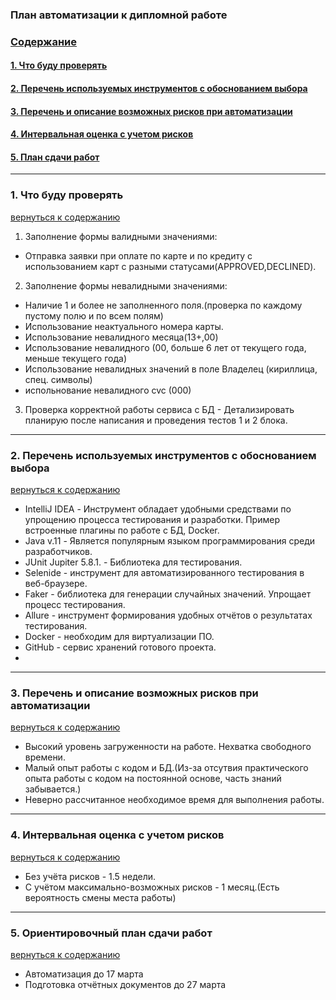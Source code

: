 ### __План автоматизации к дипломной работе__

<a name="0"></a>
### **[Содержание](#0)**
#### [1. Что буду проверять](#1)
#### [2. Перечень используемых инструментов с обоснованием выбора](#2)
#### [3. Перечень и описание возможных рисков при автоматизации](#3)
#### [4. Интервальная оценка с учетом рисков](#4)
#### [5. План сдачи работ](#5)
___
<a name="1"></a>
### 1. **Что буду проверять**
[вернуться к содержанию](#0)
1. Заполнение формы валидными значениями:
- Отправка заявки при оплате по карте и по кредиту с использованием карт с разными статусами(APPROVED,DECLINED).
2. Заполнение формы невалидными значениями:
- Наличие 1 и более не заполненного поля.(проверка по каждому пустому полю и по всем полям)
- Использование неактуального номера карты.
- Использование невалидного месяца(13+,00)
- Использование невалидного (00, больше 6 лет от текущего года, меньше текущего года)
- Использование невалидных значений в поле Владелец (кириллица, спец. символы)
- испольнование невалидного cvc (000)
3. Проверка корректной работы сервиса с БД - Детализировать планирую после написания и проведения тестов 1 и 2 блока.
---
<a name="2"></a>
### 2. **Перечень используемых инструментов с обоснованием выбора**
[вернуться к содержанию](#0)
- IntelliJ IDEA -  Инструмент обладает удобными средствами по упрощению процесса тестирования и разработки. 
Пример встроенные плагины по работе с БД, Docker.
- Java v.11 -  Является популярным языком программирования среди разработчиков.
- JUnit Jupiter 5.8.1. - Библиотека для тестирования.
- Selenide - инструмент для автоматизированного тестирования в веб-браузере.
- Faker - библиотека для генерации случайных значений. Упрощает процесс тестирования.
- Allure - инструмент формирования удобных отчётов о результатах тестирования.
- Docker - необходим для виртуализации ПО.
- GitHub - сервис хранений готового проекта.
- 
---
<a name="3"></a>
### 3. Перечень и описание возможных рисков при автоматизации
[вернуться к содержанию](#0)

* Высокий уровень загруженности на работе. Нехватка свободного времени.
* Малый опыт работы с кодом и БД.(Из-за отсутвия практического опыта работы с кодом на постоянной основе, часть знаний забывается.)
* Неверно рассчитанное необходимое время для выполнения работы.
---
<a name="4"></a>
### 4. Интервальная оценка с учетом рисков
[вернуться к содержанию](#0)

* Без учёта рисков - 1.5 недели.
* С учётом максимально-возможных рисков - 1 месяц.(Есть вероятность смены места работы)
---
<a name="5"></a>
### 5. Ориентировочный план сдачи работ 
[вернуться к содержанию](#0)

* Автоматизация до 17 марта
* Подготовка отчётных документов до 27 марта